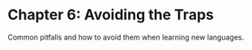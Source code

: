 # Chapter 6: Avoiding the Traps

Common pitfalls and how to avoid them when learning new languages.
